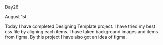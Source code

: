 Day26

August 1st

Today I have completed Designing Template project. I have tried my best css file by aligning each items. I have taken background images and items from figma. By this project I have also got an idea of figma.

